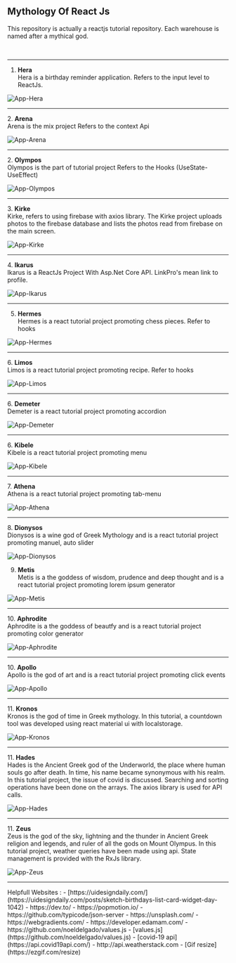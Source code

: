 ## Mythology Of React Js
<p>This repository is actually a reactjs tutorial repository. Each warehouse is named after a mythical god.</p>
<br><hr>

1. <b> Hera </b> </br>
Hera is a birthday reminder application. Refers to the input level to ReactJs.

![App-Hera](https://github.com/NisanurBulut/MythologyOfReactJs/blob/master/Trailers/Trailer_Hera.gif)
<br>
<hr>
2. <b> Arena </b> </br>
Arena is the mix project Refers to the  context Api

![App-Arena](https://github.com/NisanurBulut/MythologyOfReactJs/blob/master/Trailers/Trailer_Arena.gif)
<br>
<hr>
2. <b> Olympos </b> </br>
Olympos is the part of tutorial project Refers to the  Hooks (UseState-UseEffect)

![App-Olympos](https://github.com/NisanurBulut/MythologyOfReactJs/blob/master/Trailers/Trailer_Olympos.gif)
<br>
<hr>
3. <b> Kirke </b> </br>
Kirke, refers to using firebase with axios library. The Kirke project uploads photos to the firebase database and lists the photos read from firebase on the main screen.

![App-Kirke](https://github.com/NisanurBulut/MythologyOfReactJs/blob/master/Trailers/Trailer_Kirke.gif)
<br>
<hr>
4. <b>Ikarus</b> <br>
Ikarus is a ReactJs Project With Asp.Net Core API. LinkPro's mean link to profile.

![App-Ikarus](https://github.com/NisanurBulut/MythologyOfReactJs/blob/master/Trailers/Trailer_Ikarus.gif)
<br>
<hr>

5. <b>Hermes</b> <br>
Hermes is a react tutorial project promoting chess pieces. Refer to hooks

![App-Hermes](https://github.com/NisanurBulut/MythologyOfReactJs/blob/master/Trailers/Trailer_Hermes.gif)
<br>
<hr>
6. <b>Limos</b> <br>
Limos is a react tutorial project promoting recipe. Refer to hooks

![App-Limos](https://github.com/NisanurBulut/MythologyOfReactJs/blob/master/Trailers/Trailer_Limos.gif)
<br>
<hr>
6. <b>Demeter</b> <br>
Demeter is a react tutorial project promoting accordion

![App-Demeter](https://github.com/NisanurBulut/MythologyOfReactJs/blob/master/Trailers/Trailer_Demeter.gif)
<br>
<hr>
6. <b>Kibele</b> <br>
Kibele is a react tutorial project promoting menu

![App-Kibele](https://github.com/NisanurBulut/MythologyOfReactJs/blob/master/Trailers/Trailer_Kibele.gif)
<br>
<hr>
7. <b>Athena</b> <br>
Athena is a react tutorial project promoting tab-menu

![App-Athena](https://github.com/NisanurBulut/MythologyOfReactJs/blob/master/Trailers/Trailer_Athena.gif)
<br>
<hr>
8. <b>Dionysos</b> <br>
Dionysos is a wine god of Greek Mythology and is a react tutorial project promoting manuel, auto slider

![App-Dionysos](https://github.com/NisanurBulut/MythologyOfReactJs/blob/master/Trailers/Trailer_Dionysos.gif)

9. <b>Metis</b> <br>
Metis is a the goddess of wisdom, prudence and deep thought and is a react tutorial project promoting lorem ipsum generator

![App-Metis](https://github.com/NisanurBulut/MythologyOfReactJs/blob/master/Trailers/Trailer_Metis.gif)
<br>
<hr>
10. <b>Aphrodite</b> <br>
Aphrodite is a the goddess of beautfy and is a react tutorial project promoting color generator

![App-Aphrodite](https://github.com/NisanurBulut/MythologyOfReactJs/blob/master/Trailers/Trailer_Afrodit.gif)
<br>
<hr>
10. <b>Apollo</b> <br>
Apollo is the god of art and is a react tutorial project promoting click events

![App-Apollo](https://github.com/NisanurBulut/MythologyOfReactJs/blob/master/Trailers/Trailer_Apollo.gif)
<br>
<hr>
11. <b>Kronos</b> <br>
Kronos is the god of time in Greek mythology. In this tutorial, a countdown tool was developed using react material ui with localstorage.

![App-Kronos](https://github.com/NisanurBulut/MythologyOfReactJs/blob/master/Trailers/Trailer_Kronos.gif)
<br>
<hr>
11. <b>Hades</b> <br>
Hades is the Ancient Greek god of the Underworld, the place where human souls go after death. In time, his name became synonymous with his realm. In this tutorial project, the issue of covid is discussed. Searching and sorting operations have been done on the arrays. The axios library is used for API calls.

![App-Hades](https://github.com/NisanurBulut/MythologyOfReactJs/blob/master/Trailers/Trailer_Hades.gif)
<br>
<hr>
11. <b>Zeus</b> <br>
Zeus is the god of the sky, lightning and the thunder in Ancient Greek religion and legends, and ruler of all the gods on Mount Olympus. In this tutorial project, weather queries have been made using api. State management is provided with the RxJs library.

![App-Zeus](https://github.com/NisanurBulut/MythologyOfReactJs/blob/master/Trailers/Trailer_Zeusv2.gif)
<br>
<hr>
Helpfull Websites :
- [https://uidesigndaily.com/](https://uidesigndaily.com/posts/sketch-birthdays-list-card-widget-day-1042)
- https://dev.to/
- https://popmotion.io/
- https://github.com/typicode/json-server
- https://unsplash.com/
- https://webgradients.com/
- https://developer.edamam.com/
- https://github.com/noeldelgado/values.js
- [values.js](https://github.com/noeldelgado/values.js)
- [covid-19 api](https://api.covid19api.com/)
- http://api.weatherstack.com
- [Gif resize] (https://ezgif.com/resize)
